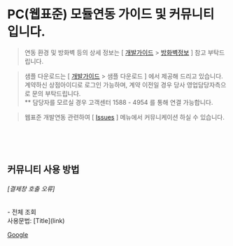 # PC(웹표준) 모듈연동 가이드 및 커뮤니티 입니다.

> 연동 환경 및 방화벽 등의 상세 정보는 [ [개발가이드](https://manual.inicis.com/stdpay) > [방화벽정보](https://manual.inicis.com/stdpay/std-info.php#firewall) ] 참고 부탁드립니다.

> 샘플 다운로드는 [ [개발가이드](https://manual.inicis.com/stdpay) > 샘플 다운로드 ] 에서 제공해 드리고 있습니다.<br>
> 계약하신 상점아이디로 로그인 가능하며, 계약 이전일 경우 당사 영업담당자측으로 문의 부탁드립니다. <br>
> ** 담당자를 모르실 경우 고객센터 1588 - 4954 를 통해 연결 가능합니다.

> 웹표준 개발연동 관련하여 [ [Issues](https://github.com/ts-inicis/INIStdPay-Manual/issues) ] 메뉴에서 커뮤니케이션 하실 수 있습니다.

<br><br><br>

## 커뮤니티 사용 방법

<h6> [결제창 호출 오류] </h6>
- 전체 조회 <br>
사용문법: [Title](link) <br>

[Google](https://google.com, "google link")
